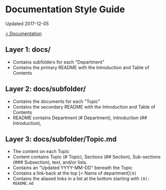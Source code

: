 # Documentation Style Guide

Updated 2017-12-05

[< Documentation][0]

## Layer 1: docs/

- Contains subfolders for each "Department"
- Contains the primary README with the Introduction and Table of Contents

## Layer 2: docs/subfolder/

- Contains the documents for each "Topic"
- Contains the secondary README with the Introduction and Table of Contents
- README contains Department (# Department), Introduction (## Introduction), 

## Layer 3: docs/subfolder/Topic.md

- The content on each Topic
- Content contains Topic (# Topic), Sections (## Section), Sub-sections (### Subsection), text, and/or lists.
- Contains an "Updated YYYY-MM-DD" beneath the Topic
- Contains a link-back at the top [< Name of department]``[0]``
- Contains the aliased links in a list at the bottom starting with ``[0]: README.md``

[0]: README.md
